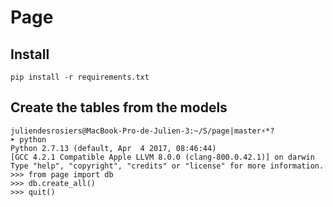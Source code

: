 Page
====

## Install

```
pip install -r requirements.txt
```

## Create the tables from the models

```
juliendesrosiers@MacBook-Pro-de-Julien-3:~/S/page|master⚡*?
➤ python
Python 2.7.13 (default, Apr  4 2017, 08:46:44)
[GCC 4.2.1 Compatible Apple LLVM 8.0.0 (clang-800.0.42.1)] on darwin
Type "help", "copyright", "credits" or "license" for more information.
>>> from page import db
>>> db.create_all()
>>> quit()
```

